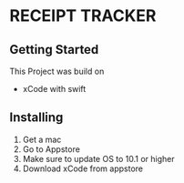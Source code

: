 RECEIPT TRACKER
===============

Getting Started
---------------
This Project was build on  
  * xCode with swift  
 
## Installing  
1. Get a mac
2. Go to Appstore
3. Make sure to update OS to 10.1 or higher
4. Download xCode from appstore

## 
